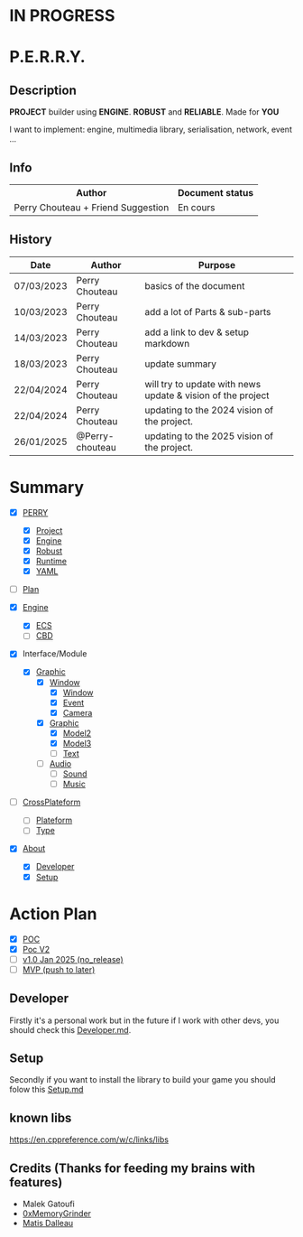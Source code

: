 # IN PROGRESS

# P.E.R.R.Y.

## Description

**PROJECT** builder using **ENGINE**. **ROBUST** and **RELIABLE**. Made for **YOU**

I want to implement: engine, multimedia library, serialisation, network, event ...

## Info

<table>
  <tr>
    <th>Author</th>
    <th colspan="2">Document status</th>
  </tr>
  <tr>
    <td>Perry Chouteau + Friend Suggestion</td>
    <td colspan="2">En cours</td>
  </tr>
</table>

## History

| Date       | Author         | Purpose |
|------------|--------------- | - |
| 07/03/2023 | Perry Chouteau | basics of the document |
| 10/03/2023 | Perry Chouteau | add a lot of Parts & sub-parts |
| 14/03/2023 | Perry Chouteau | add a link to dev & setup markdown |
| 18/03/2023 | Perry Chouteau | update summary |
| 22/04/2024 | Perry Chouteau | will try to update with news update & vision of the project |
| 22/04/2024 | Perry Chouteau | updating to the 2024 vision of the project. |
| 26/01/2025 | @Perry-chouteau | updating to the 2025 vision of the project. |

# Summary

- [x] [PERRY](#perry-1)
  - [x] [Project](#project)
  - [x] [Engine](#engine)
  - [x] [Robust](#reliable)
  - [x] [Runtime](#runtime)
  - [x] [YAML](#Yaml)

- [ ] [Plan](#plan-daction)

- [x] [Engine](#engine-1)
  - [x] [ECS](#ecs-entity-component-system)
  - [ ] [CBD](#cbd-component-based-design)

- [X] Interface/Module
  - [x] [Graphic](#multimedia)
    - [x] [Window](#window)
      - [x] [Window](#window-1)
      - [x] [Event](#event)
      - [x] [Camera](#camera)
    - [x] [Graphic](#graphics)
      - [x] [Model2](#model2)
      - [x] [Model3](#model3)
      - [ ] [Text](#text)
    - [ ] [Audio](#audio)
      - [ ] [Sound](#sound)
      - [ ] [Music](#music)

- [ ] [CrossPlateform](#crossplateform)
  - [ ] [Plateform](#plateform)
  - [ ] [Type](#type)

- [x] [About](#about)
  - [x] [Developer](#developer)
  - [x] [Setup](#setup)

# Action Plan

- [x] [POC](archives/2023%20PoC.md)
- [x] [Poc V2](archives/2024%20PoC.md)
- [ ] [v1.0 Jan 2025 (no_release)](archives/2025%20V1.md)
- [ ] [MVP (push to later)](archives/MVP.md)

## Developer

Firstly it's a personal work but in the future if I work with other devs, you should check this [Developer.md](docs/Developer.md).

## Setup

Secondly if you want to install the library to build your game you should folow this [Setup.md](docs/Setup.md)

## known libs
https://en.cppreference.com/w/c/links/libs


## Credits (Thanks for feeding my brains with features)
 
- Malek Gatoufi
- [0xMemoryGrinder](https://github.com/0xMemoryGrinder) 
- [Matis Dalleau](https://github.com/HelifeWasTaken)

